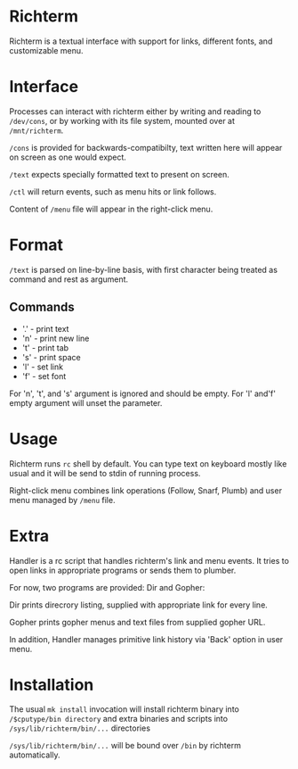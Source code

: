 # Richterm

Richterm is a textual interface with support for links, different fonts,
and customizable menu.

# Interface

Processes can interact with richterm either by writing and reading to
`/dev/cons`, or by working with its file system, mounted over at
`/mnt/richterm`.

`/cons` is provided for backwards-compatibilty, text written here
will appear on screen as one would expect.

`/text` expects specially formatted text to present on screen.

`/ctl` will return events, such as menu hits or link follows.

Content of `/menu` file will appear in the right-click menu.

# Format

`/text` is parsed on line-by-line basis, with first character
being treated as command and rest as argument.

## Commands

- '.' - print text
- 'n' - print new line
- 't' - print tab
- 's' - print space
- 'l' - set link
- 'f' - set font

For 'n', 't', and 's' argument is ignored and should be empty.
For 'l' and'f' empty argument will unset the parameter.

# Usage

Richterm runs `rc` shell by default. You can type text on keyboard
mostly like usual and it will be send to stdin of running process.

Right-click menu combines link operations (Follow, Snarf, Plumb)
and user menu managed by `/menu` file.

# Extra

Handler is a rc script that handles richterm's link and menu events.
It tries to open links in appropriate programs or sends them to
plumber.

For now, two programs are provided: Dir and Gopher:

Dir prints direcrory listing, supplied with appropriate link for
every line.

Gopher prints gopher menus and text files from supplied gopher URL.

In addition, Handler manages primitive link history via 'Back' option in
user menu.

# Installation

The usual `mk install` invocation will install richterm binary
into `/$cputype/bin directory` and extra binaries and scripts into
`/sys/lib/richterm/bin/...` directories

`/sys/lib/richterm/bin/...` will be bound over `/bin` by richterm
automatically.
